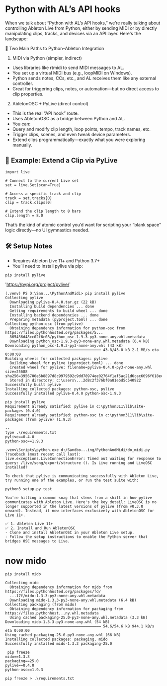 # Python with AL’s API hooks

When we talk about “Python with AL’s API hooks,” we’re really talking about controlling Ableton Live from Python, either by sending MIDI or by directly manipulating clips, tracks, and devices via an API layer. Here's the landscape:

🧠 Two Main Paths to Python–Ableton Integration
1. MIDI via Python (simpler, indirect)
- Uses libraries like rtmidi to send MIDI messages to AL.
- You set up a virtual MIDI bus (e.g., loopMIDI on Windows).
- Python sends notes, CCs, etc., and AL receives them like any external controller.
- Great for triggering clips, notes, or automation—but no direct access to clip properties.
2. AbletonOSC + PyLive (direct control)
- This is the real “API hook” route.
- Uses AbletonOSC as a bridge between Python and AL.
- You can:
- Query and modify clip length, loop points, tempo, track names, etc.
- Trigger clips, scenes, and even tweak device parameters.
- Extend clips programmatically—exactly what you were exploring manually.


## 🔧 Example: Extend a Clip via PyLive

```
import live

# Connect to the current Live set
set = live.Set(scan=True)

# Access a specific track and clip
track = set.tracks[0]
clip = track.clips[0]

# Extend the clip length to 8 bars
clip.length = 8.0
```

That’s the kind of atomic control you’d want for scripting your “blank space” logic directly—no UI gymnastics needed.


## 🛠️ Setup Notes
- Requires Ableton Live 11+ and Python 3.7+
- You’ll need to install pylive via pip:

```
pip install pylive
```

'https://pypi.org/project/pylive/'


```
(.venv) PS D:\San...\PythonAndMidi> pip install pylive
Collecting pylive
  Downloading pylive-0.4.0.tar.gz (22 kB)
  Installing build dependencies ... done
  Getting requirements to build wheel ... done
  Installing backend dependencies ... done
  Preparing metadata (pyproject.toml) ... done
Collecting python-osc (from pylive)
  Obtaining dependency information for python-osc from https://files.pythonhosted.org/packages/5...
  865436d48cc02f6c08/python_osc-1.9.3-py3-none-any.whl.metadata
  Downloading python_osc-1.9.3-py3-none-any.whl.metadata (6.4 kB)
Downloading python_osc-1.9.3-py3-none-any.whl (43 kB)
   ━━━━━━━━━━━━━━━━━━━━━━━━━━━━━━━━━━━━━━━━ 43.8/43.8 kB 2.1 MB/s eta 0:00:00
Building wheels for collected packages: pylive
  Building wheel for pylive (pyproject.toml) ... done
  Created wheel for pylive: filename=pylive-0.4.0-py3-none-any.whl size=25688 sha256=3956706e5b8897d8c9979592c9dd78974ee02764f1af5ac21d6cac6696f618ec
  Stored in directory: c:\users\...2d8c2f376bf0a81ebd5c540922
Successfully built pylive
Installing collected packages: python-osc, pylive
Successfully installed pylive-0.4.0 python-osc-1.9.3
```

```
pip install pylive
Requirement already satisfied: pylive in c:\python311\lib\site-packages (0.4.0)
Requirement already satisfied: python-osc in c:\python311\lib\site-packages (from pylive) (1.9.3)

--
type .\requirements.txt
pylive==0.4.0
python-osc==1.9.3
```

```
.venv\Scripts\python.exe d:/Sandbo...ing/PythonAndMidi/do_midi.py
Traceback (most recent call last):
live.exceptions.LiveConnectionError: Timed out waiting for response to query: /live/song/export/structure (). Is Live running and LiveOSC installed?
```

```
To check that pylive is communicating successfully with Ableton Live, try running one of the examples, or run the test suite with:

python3 setup.py test
```

```
You're hitting a common snag that stems from a shift in how pylive communicates with Ableton Live. Here's the key detail: LiveOSC is no longer supported in the latest versions of pylive (from v0.3.0 onward). Instead, it now interfaces exclusively with AbletonOSC for Live 11+.

```
```
✅ 1. Ableton Live 11+
✅ 2. Install and Run AbletonOSC
- Clone and install AbletonOSC in your Ableton Live setup.
- Follow the setup instructions to enable the Python server that bridges OSC messages to Live.
```

# now mido

```
pip install mido

Collecting mido
  Obtaining dependency information for mido from https://files.pythonhosted.org/packages/fd/
  ...17f/mido-1.3.3-py3-none-any.whl.metadata
  Downloading mido-1.3.3-py3-none-any.whl.metadata (6.4 kB)
Collecting packaging (from mido)
  Obtaining dependency information for packaging from https://files.pythonhost...ny.whl.metadata
  Using cached packaging-25.0-py3-none-any.whl.metadata (3.3 kB)
Downloading mido-1.3.3-py3-none-any.whl (54 kB)
   ━━━━━━━━━━━━━━━━━━━━━━━━━━━━━━━━━━━━━━━━ 54.6/54.6 kB 944.1 kB/s eta 0:00:00
Using cached packaging-25.0-py3-none-any.whl (66 kB)
Installing collected packages: packaging, mido
Successfully installed mido-1.3.3 packaging-25.0
```
```
 pip freeze                                          
mido==1.3.3                                                                                                                         
packaging==25.0
pylive==0.4.0
python-osc==1.9.3

pip freeze > .\requirements.txt 

```



